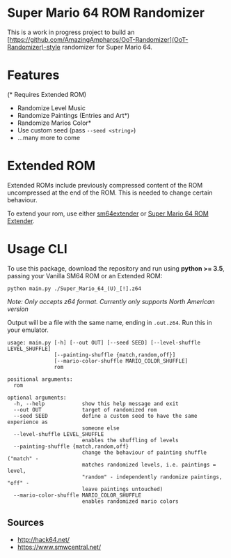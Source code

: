# Super Mario 64 ROM Randomizer

This is a work in progress project to build an [https://github.com/AmazingAmpharos/OoT-Randomizer](OoT-Randomizer)-style randomizer for Super Mario 64.

# Features
(* Requires Extended ROM)

- Randomize Level Music
- Randomize Paintings (Entries and Art*)
- Randomize Marios Color*
- Use custom seed (pass `--seed <string>`)
- ...many more to come

# Extended ROM

Extended ROMs include previously compressed content of the ROM uncompressed at the end of the ROM. This is needed to change certain behaviour.

To extend your rom, use either [sm64extender](https://www.smwcentral.net/?p=viewthread&t=77343) or [Super Mario 64 ROM Extender](http://qubedstudios.rustedlogic.net/Mario64Tools.htm).

# Usage CLI
To use this package, download the repository and run using **python >= 3.5**, passing your Vanilla SM64 ROM or an Extended ROM:
```
python main.py ./Super_Mario_64_(U)_[!].z64
```
_Note: Only accepts z64 format. Currently only supports North American version_

Output will be a file with the same name, ending in `.out.z64`. Run this in your emulator.

```
usage: main.py [-h] [--out OUT] [--seed SEED] [--level-shuffle LEVEL_SHUFFLE]
               [--painting-shuffle {match,random,off}]
               [--mario-color-shuffle MARIO_COLOR_SHUFFLE]
               rom

positional arguments:
  rom

optional arguments:
  -h, --help            show this help message and exit
  --out OUT             target of randomized rom
  --seed SEED           define a custom seed to have the same experience as
                        someone else
  --level-shuffle LEVEL_SHUFFLE
                        enables the shuffling of levels
  --painting-shuffle {match,random,off}
                        change the behaviour of painting shuffle ("match" -
                        matches randomized levels, i.e. paintings = level,
                        "random" - independently randomize paintings, "off" -
                        leave paintings untouched)
  --mario-color-shuffle MARIO_COLOR_SHUFFLE
                        enables randomized mario colors
```

## Sources
- http://hack64.net/
- https://www.smwcentral.net/
